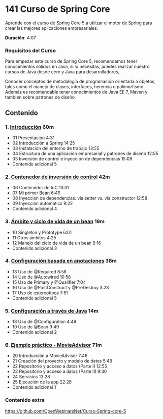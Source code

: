 # 141 Curso de Spring Core

Aprende con el curso de Spring Core 5 a utilizar el motor de Spring para crear las mejores aplicaciones empresariales.
 
**Duración:** 4:07 

### Requisitos del Curso

Para empezar este curso de Spring Core 5, recomendamos tener conocimientos sólidos en Java, si lo necesitas, puedes realizar nuestro cursos de Java desde cero y Java para desarrolladores,

Conocer conceptos de metodología de programación orientada a objetos, tales como el manejo de clases, interfaces, herencia o polimorfismo. Además es recomendable tener conocimientos de Java EE 7, Maven y también sobre patrones de diseño.

## Contenido

### 1. [Introducción](141_Curso_de_Spring_Core/01_Introduccion.md)  60m

* 01 Presentación 4:31 
* 02 Introducción a Spring 14:25 
* 03 Instalación del entorno de trabajo 13:55 
* 04 Estructura de una aplicación empresarial y patrones de diseño 12:55 
* 05 Inversión de control e inyección de dependencias 15:09 
* Contenido adicional  5

### 2. [Contenedor de inversión de control](141_Curso_de_Spring_Core/02_Contenedor_de_inversion_de_control.md) 42m

* 06 Contenedor de IoC 13:01 
* 07 Mi primer Bean 6:49 
* 08 Inyeccion de dependencias: vía setter vs. vía constructor 12:58 
* 09 Inyeccion automática 9:22 
* Contenido adicional  4

### 3. [Ámbito y ciclo de vida de un bean](141_Curso_de_Spring_Core/03_Ambito_y_ciclo_de_vida_de_un_bean.md) 19m

* 10 Singleton y Prototype 6:01 
* 11 Otros ámbitos 4:25 
* 12 Manejo del ciclo de vida de un bean 9:16 
* Contenido adicional 3

### 4. [Configuración basada en anotaciones](141_Curso_de_Spring_Core/04_Configuracion_basada_en_anotaciones.md) 38m

* 13 Uso de @Required 8:58 
* 14 Uso de @Autowired 10:58 
* 15 Uso de Primary y @Qualifier 7:04 
* 16 Uso de @PostConstruct y @PreDestroy 3:28 
* 17 Uso de estereotipos 7:51 
* Contenido adicional  5

### 5. [Configuración a través de Java](141_Curso_de_Spring_Core/05_Configuracion_a_traves_de_Java.md) 14m

* 18 Uso de @Configuration 4:48 
* 19 Uso de @Bean 9:49 
* Contenido adicional 2

### 6. [Ejemplo práctico - MovieAdvisor](141_Curso_de_Spring_Core/06_Ejemplo_practico-MovieAdvisor.md) 71m

* 20 Introducción a MovieAdvisor 7:46 
* 21 Creación del proyecto y modelo de datos 5:49 
* 22 Repositorio y acceso a datos (Parte I) 12:55 
* 23 Repositorio y acceso a datos (Parte II) 9:30 
* 24 Servicios 13:28 
* 25 Ejecución de la app 22:28 
* Contenido adicional 1

### Contenido extra

   https://github.com/OpenWebinarsNet/Curso-Spring-core-5
   
